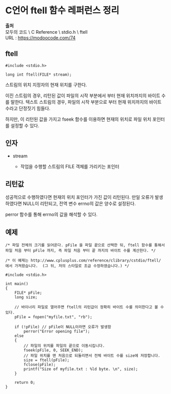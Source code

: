 # C언어 ftell 함수 레퍼런스 정리
  
**출처**  
모두의 코드 \ C Reference \ stdio.h \ ftell  
URL : https://modoocode.com/74  
  
## ftell
  
    #include <stdio.h>

    long int ftell(FILE* stream);
  
스트림의 위치 지정자의 현재 위치를 구한다.  
  
이진 스트림의 경우, 리턴된 값이 파일의 시작 부분에서 부터 현재 위치까지의 바이트 수를 말한다. 텍스트 스트림의 경우, 파일의 시작 부분으로 부터 현재 위치까지의 바이트 수라고 단정짓기 힘들다.  
  
하지만, 이 리턴된 값을 가지고 fseek 함수를 이용하면 현재의 위치로 파일 위치 포인터를 설정할 수 있다.  
  
## 인자
  
- stream
  
    - 작업을 수행할 스트림의 FILE 객체를 가리키는 포인터
  
## 리턴값
  
성공적으로 수행하였다면 현재의 위치 포인터가 가진 값이 리턴된다. 만일 오류가 발생하였다면 NULL이 리턴되고, 전역 변수 errno의 값은 양수로 설정된다.  
  
perror 함수를 통해 errno의 값을 해석할 수 있다.
  
## 예제
  
    /* 파일 전체의 크기를 읽어온다. pFile 을 파일 끝으로 선택한 뒤, ftell 함수를 통해서 파일 처음 부터 pFile 까지, 즉 파일 처음 부터 끝 까지의 바이트 수를 계산한다. */
    
    /* 이 예제는 http://www.cplusplus.com/reference/clibrary/cstdio/ftell/ 에서 가져왔습니다.  (그 뒤, 저의 스타일로 조금 수정하였습니다.) */

    #include <stdio.h>

    int main()
    {
        FILE* pFile;
        long size;

        // 바이너리 파일로 열어주면 ftell의 리턴값이 정확히 바이트 수를 의미한다고 볼 수 있다.
        pFile = fopen("myfile.txt", "rb");

        if (!pFile) // pFile이 NULL이라면 오류가 발생함
            perror("Error opening file");
        else
        {
            // 파일의 위치를 파일의 끝으로 이동시킵니다.
            fseek(pFile, 0, SEEK_END);
            // 파일 위치를 맨 처음으로 되돌리면서 전체 바이트 수를 size에 저장합니다.
            size = ftell(pFile);
            fclose(pFile);
            printf("Size of myfile.txt : %ld byte. \n", size);
        }

        return 0;
    }